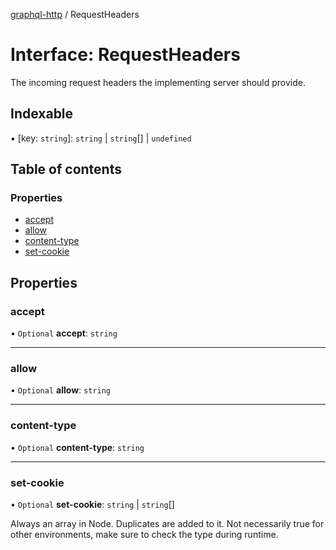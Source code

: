 [graphql-http](../README.md) / RequestHeaders

# Interface: RequestHeaders

The incoming request headers the implementing server should provide.

## Indexable

▪ [key: `string`]: `string` \| `string`[] \| `undefined`

## Table of contents

### Properties

- [accept](RequestHeaders.md#accept)
- [allow](RequestHeaders.md#allow)
- [content-type](RequestHeaders.md#content-type)
- [set-cookie](RequestHeaders.md#set-cookie)

## Properties

### accept

• `Optional` **accept**: `string`

___

### allow

• `Optional` **allow**: `string`

___

### content-type

• `Optional` **content-type**: `string`

___

### set-cookie

• `Optional` **set-cookie**: `string` \| `string`[]

Always an array in Node. Duplicates are added to it.
Not necessarily true for other environments, make sure
to check the type during runtime.
